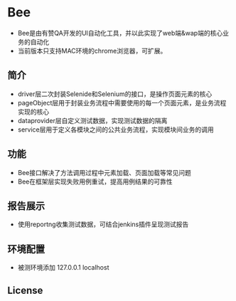 Bee
======
* Bee是由有赞QA开发的UI自动化工具，并以此实现了web端&wap端的核心业务的自动化
* 当前版本只支持MAC环境的chrome浏览器，可扩展。

简介
--------
* driver层二次封装Selenide和Selenium的接口，是操作页面元素的核心
* pageObject层用于封装业务流程中需要使用的每一个页面元素，是业务流程实现的核心
* dataprovider层自定义测试数据，实现测试数据的隔离
* service层用于定义各模块之间的公共业务流程，实现模块间业务的调用

功能
--------
* Bee接口解决了方法调用过程中元素加载、页面加载等常见问题
* Bee在框架层实现失败用例重试，提高用例结果的可靠性

报告展示
--------
* 使用reportng收集测试数据，可结合jenkins插件呈现测试报告

环境配置
--------
* 被测环境添加  127.0.0.1   localhost 

License
-------

